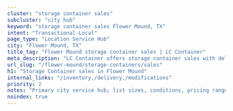 ```yaml
---
cluster: "storage container sales"
subcluster: "city hub"
keyword: "storage container sales Flower Mound, TX"
intent: "Transactional-Local"
page_type: "Location Service Hub"
city: "Flower Mound, TX"
title_tag: "Flower Mound storage container sales | LC Container"
meta_description: "LC Container offers storage container sales with delivery in Flower Mound, TX. Local. Fast quotes. Since 2003."
url_slug: "/flower-mound/storage-containers/sales"
h1: "Storage Container sales in Flower Mound"
internal_links: "/inventory,/delivery,/modifications"
priority: 2
notes: "Primary city service hub; list sizes, conditions, pricing ranges, photos, testimonials."
noindex: true
---
```


<!-- TODO: Add unique city/inventory copy, images, and internal links here. -->
